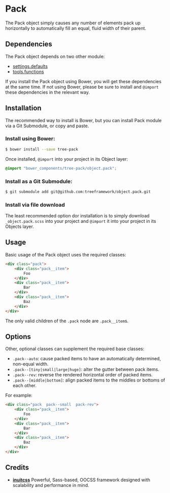 # Pack

The Pack object simply causes any number of elements pack up horizontally
to automatically fill an equal, fluid width of their parent.

## Dependencies

The Pack object depends on two other module:

* [settings.defaults](https://github.com/treeframework/settings.defaults)
* [tools.functions](https://github.com/treeframework/tools.functions)

If you install the Pack object using Bower, you will get these dependencies at
the same time. If not using Bower, please be sure to install and `@import` these
dependencies in the relevant way.

## Installation

The recommended way to install is Bower, but you can install Pack module via a
Git Submodule, or copy and paste.

### Install using Bower:

```sh
$ bower install --save tree-pack
```

Once installed, `@import` into your project in its Object layer:

```scss
@import "bower_components/tree-pack/object.pack";
```

### Install as a Git Submodule:

```sh
$ git submodule add git@github.com:treeframework/object.pack.git
```

### Install via file download

The least recommended option dor installation is to simply download
`_object.pack.scss` into your project and `@import` it into your project in its
Objects layer.

## Usage

Basic usage of the Pack object uses the required classes:

```html
<div class="pack">
    <div class="pack__item">
        Foo
    </div>
    <div class="pack__item">
        Bar
    </div>
    <div class="pack__item">
        Baz
    </div>
</div>
```

The only valid children of the `.pack` node are `.pack__item`s.

## Options

Other, optional classes can supplement the required base classes:

* `.pack--auto`: cause packed items to have an automatically determined,
  non-equal width.
* `.pack--[tiny|small|large|huge]`: alter the gutter between pack items.
* `.pack--rev`: reverse the rendered horizontal order of packed items.
* `.pack--[middle|bottom]`: align packed items to the middles or bottoms of each
  other.

For example:

```html
<div class="pack  pack--small  pack-rev">
    <div class="pack__item">
        Foo
    </div>
    <div class="pack__item">
        Bar
    </div>
    <div class="pack__item">
        Baz
    </div>
</div>
```

## Credits

* **[inuitcss](https://github.com/inuitcss)** Powerful, Sass-based, OOCSS
framework designed with scalability and performance in mind.

